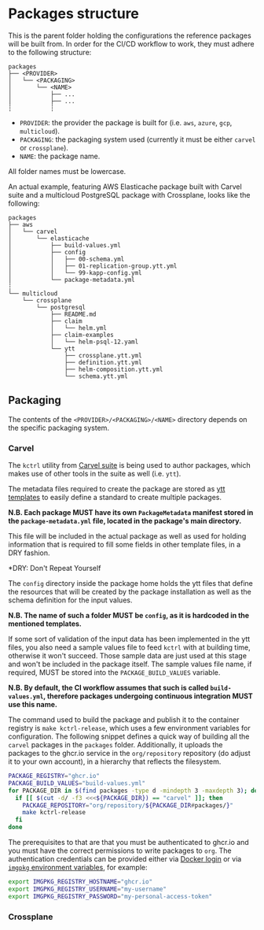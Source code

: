 # Packages structure

This is the parent folder holding the configurations the reference packages will be built from.
In order for the CI/CD workflow to work, they must adhere to the following structure:

```text
packages
├── <PROVIDER>
│   └── <PACKAGING>
│       └── <NAME>
│           ├── ...
│           ├── ...
┆           ┆
```

- `PROVIDER`: the provider the package is built for (i.e. `aws`, `azure`, `gcp`, `multicloud`).
- `PACKAGING`: the packaging system used (currently it must be either `carvel` or `crossplane`).
- `NAME`: the package name.

All folder names must be lowercase.

An actual example, featuring AWS Elasticache package built with Carvel suite and a multicloud PostgreSQL package with Crossplane, looks like the following:

```text
packages
├── aws
│   └── carvel
│       └── elasticache
│           ├── build-values.yml
│           ├── config
│           │   ├── 00-schema.yml
│           │   ├── 01-replication-group.ytt.yml
│           │   └── 99-kapp-config.yml
│           └── package-metadata.yml
┆
└── multicloud
    └── crossplane
        └── postgresql
            ├── README.md
            ├── claim
            │   └── helm.yml
            ├── claim-examples
            │   └── helm-psql-12.yaml
            └── ytt
                ├── crossplane.ytt.yml
                ├── definition.ytt.yml
                ├── helm-composition.ytt.yml
                └── schema.ytt.yml
```

## Packaging

The contents of the `<PROVIDER>/<PACKAGING>/<NAME>` directory depends on the specific packaging system.

### Carvel

The `kctrl` utility from [Carvel suite](https://carvel.dev) is being used to author packages, which makes use of other tools in the suite as well (i.e. `ytt`).

The metadata files required to create the package are stored as [ytt templates](../config/carvel/)
to easily define a standard to create multiple packages.

**N.B. Each package MUST have its own `PackageMetadata` manifest stored in the
`package-metadata.yml` file, located in the package's main directory.**

This file will be included in the actual package as well as used for holding information
that is required to fill some fields in other template files, in a DRY fashion.

*DRY: Don't Repeat Yourself

The `config` directory inside the package home holds the ytt files that define the resources that will be created by the package installation
as well as the schema definition for the input values.

**N.B. The name of such a folder MUST be `config`, as it is hardcoded in the mentioned templates.**

If some sort of validation of the input data has been implemented in the ytt files, you also need
a sample values file to feed `kctrl` with at building time, otherwise it won't succeed.
Those sample data are just used at this stage and won't be included in the package itself.
The sample values file name, if required, MUST be stored into the `PACKAGE_BUILD_VALUES` variable.

**N.B. By default, the CI workflow assumes that such is called `build-values.yml`, therefore packages
undergoing continuous integration MUST use this name.**

The command used to build the package and publish it to the container registry is `make kctrl-release`, which uses a few environment variables
for configuration.
The following snippet defines a quick way of building all the `carvel` packages in the `packages` folder.
Additionally, it uploads the packages to the ghcr.io service in the `org/repository` repository (do adjust it to your own account),
in a hierarchy that reflects the filesystem.

```sh
PACKAGE_REGISTRY="ghcr.io"
PACKAGE_BUILD_VALUES="build-values.yml"
for PACKAGE_DIR in $(find packages -type d -mindepth 3 -maxdepth 3); do
  if [[ $(cut -d/ -f3 <<<${PACKAGE_DIR}) == "carvel" ]]; then
    PACKAGE_REPOSITORY="org/repository/${PACKAGE_DIR#packages/}"
    make kctrl-release
  fi
done
```

The prerequisites to that are that you must be authenticated to ghcr.io and you must have the correct permissions
to write packages to `org`.
The authentication credentials can be provided either via [Docker login][docker-login] or via [`imgpkg` environment variables][imgpkg-auth-env], for example:

```sh
export IMGPKG_REGISTRY_HOSTNAME="ghcr.io"
export IMGPKG_REGISTRY_USERNAME="my-username"
export IMGPKG_REGISTRY_PASSWORD="my-personal-access-token"
```

[imgpkg-auth-env]: https://carvel.dev/imgpkg/docs/v0.34.0/auth/#via-environment-variables
[docker-login]: https://docs.docker.com/engine/reference/commandline/login/

### Crossplane

